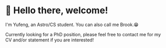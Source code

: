 #  :wave: Hello there, welcome!

I'm Yufeng, an Astro/CS student. You can also call me Brook.:grin:

Currently looking for a PhD position, please feel free to contact me for my CV and/or statement if you are interested!
